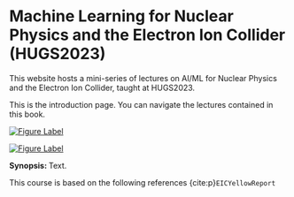 # Machine Learning for Nuclear Physics and the Electron Ion Collider (HUGS2023)

This website hosts a mini-series of lectures on AI/ML for Nuclear Physics and the Electron Ion Collider, taught at HUGS2023.

This is the introduction page. You can navigate the lectures contained in this book.


[![Figure Label](./images/HUGSwebheaderREV.jpeg)](https://www.jlab.org/conference/hugs2023)




[![Figure Label](./images/all.png)](https://eic.ai)


<b>Synopsis: </b> Text.


This course is based on the following references {cite:p}`EICYellowReport`


```{tableofcontents}
```
